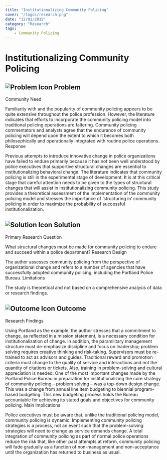 ```yaml
---
title: "Institutionalizing Community Policing"
cover: "/logos/research.png"
date: "12/01/2015"
category: "Research"
tags:
    - Community Policing  
---
```


# Institutionalizing Community Policing

## ![Problem Icon](https://github.com/google/material-design-icons/raw/master/alert/1x_web/ic_error_outline_black_48dp.png "Problem") Problem
Community Need

Familiarity with and the popularity of community policing appears to be quite extensive throughout the police profession. However, the literature indicates that efforts to incorporate the community policing model into traditional policing operations are faltering. Community policing commentators and analysts agree that the endurance of community policing will depend upon the extent to which it becomes both philosophically and operationally integrated with routine police operations.
Response

Previous attempts to introduce innovative change in police organizations have failed to endure primarily because it has not been well understood by police executives that supportive structural changes are essential to institutionalizing behavioral change. The literature indicates that community policing is still in the experimental stage of development. It is at this critical stage that careful attention needs to be given to the types of structural changes that will assist in institutionalizing community policing. This study provides a theoretical assessment of the implementation of the community policing model and stresses the importance of ‘structuring in’ community policing in order to maximize the probability of successful institutionalization. 
## ![Solution Icon](https://github.com/google/material-design-icons/raw/master/action/1x_web/ic_lightbulb_outline_black_48dp.png "Solution") Solution
Primary Research Question

What structural changes must be made for community policing to endure and succeed within a police department?
Research Design

The author assesses community policing from the perspective of organizational change and refers to a number of agencies that have successfully adopted community policing, including the Portland Police Bureau.
Limitations

The study is theoretical and not based on a comprehensive analysis of data or research findings.
## ![Outcome Icon](https://github.com/google/material-design-icons/raw/master/action/1x_web/ic_view_list_black_48dp.png "Outcome") Outcome
Research Findings

Using Portland as the example, the author stresses that a commitment to change, as reflected in a mission statement, is a necessary condition for institutionalization of change. In addition, the paramilitary management structure must de-emphasize discipline and focus on leadership; problem solving requires creative thinking and risk-taking. Supervisors must be re-trained to act as advisors and guides. Traditional reward and promotion criteria must change to the quality of service and interactions and not the quantity of citations or tickets. Also, training in problem-solving and cultural appreciation is needed. One of the most important changes made by the Portland Police Bureau in preparation for institutionalizing the core strategy of community policing – problem solving – was a top-down design change. This was a change from annual line item budgeting to biennial program-based budgeting. This new budgeting process holds the Bureau accountable for achieving its stated goals and objectives for community policing.
Main Implications

Police executives must be aware that, unlike the traditional policing model, community policing is dynamic. Implementing community policing strategies is a process, not an event such that the problem-solving strategies will need to change as service demands change. A total integration of community policing as part of normal police operations reduce the risk that, like other past attempts at reform, community policing will fade gradually as a function of non-management and non-acceptance until the organization has returned to business as usual. 